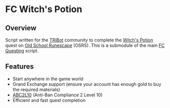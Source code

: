 # FC Witch's Potion

## Overview
Script written for the [TRiBot](https://tribot.org/forums/) community to complete the [Witch's Potion](http://oldschoolrunescape.wikia.com/wiki/Witchs_potion) quest on
[Old School Runescape](https://oldschool.runescape.com/) (OSRS). This is a submodule of the main [FC Questing](https://github.com/fmorris2/fc-questing) script.

## Features
- Start anywhere in the game world
- Grand Exchange support (ensure your account has enough gold to buy the required materials)
- [ABC2L10](https://tribot.org/forums/topic/60719-tribot-release-9300_0-abc2/) (Anti-Ban Compliance 2 Level 10)
- Efficient and fast quest completion
